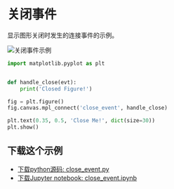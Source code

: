 # 关闭事件

显示图形关闭时发生的连接事件的示例。

![关闭事件示例](https://matplotlib.org/_images/sphx_glr_close_event_001.png)

```python
import matplotlib.pyplot as plt


def handle_close(evt):
    print('Closed Figure!')

fig = plt.figure()
fig.canvas.mpl_connect('close_event', handle_close)

plt.text(0.35, 0.5, 'Close Me!', dict(size=30))
plt.show()
```

## 下载这个示例
            
- [下载python源码: close_event.py](https://matplotlib.org/_downloads/close_event.py)
- [下载Jupyter notebook: close_event.ipynb](https://matplotlib.org/_downloads/close_event.ipynb)